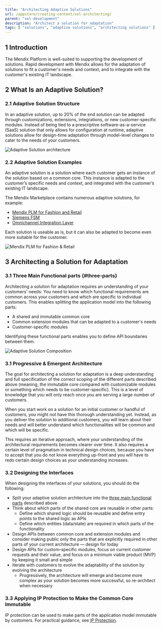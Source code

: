 ```yaml
---
title: "Architecting Adaptive Solutions"
url: /appstore/creating-content/sol-architecting/
parent: "sol-development"
description: "Architect a solution for adaptation"
tags: [ "solutions", "adaptive solutions", "architecting solutions" ]
---
```


## 1 Introduction

The Mendix Platform is well-suited to supporting the development of solutions. Rapid development with Mendix allows for the adaptation of solutions to fit a customer's needs and context, and to integrate with the customer's existing IT landscape.

## 2 What Is an Adaptive Solution?

### 2.1 Adaptive Solution Structure

In an adaptive solution, up to 20% of the end solution can be adapted through customizations, extensions, integrations, or new customer-specific modules. Instead of being tied to a prescriptive software-as-a-service (SaaS) solution that only allows for configuration at runtime, adaptive solutions allow for design-time adaptation through model-level changes to cater to the needs of your customers.

![Adaptive Solution architecture](/attachments/appstore/creating-content/sol-solutions-guide/sol-development/sol-architecting/adaptive-solution-architecture.png)

### 2.2 Adaptive Solution Examples

An adaptive solution is a solution where each customer gets an instance of the solution based on a common core. This instance is adapted to the customer’s specific needs and context, and integrated with the customer’s existing IT landscape. 

The Mendix Marketplace contains numerous adaptive solutions, for example:

* [Mendix PLM for Fashion and Retail](https://marketplace.mendix.com/link/component/118343)
* [Siemens FSM](https://marketplace.mendix.com/link/component/117710)
* [Omnichannel Integration Layer](https://marketplace.mendix.com/link/component/118344)

Each solution is useable as is, but it can also be adapted to become even more suitable for the customer.

![Mendix PLM for Fashion & Retail](/attachments/appstore/creating-content/sol-solutions-guide/sol-development/sol-architecting/mendix-plm-for-fashion-and-retail.png)

## 3 Architecting a Solution for Adaptation

### 3.1 Three Main Functional parts {#three-parts}

Architecting a solution for adaptation requires an understanding of your customers' needs: You need to know which functional requirements are common across your customers and which are specific to individual customers. This enables splitting the application model into the following parts:

* A shared and immutable common core
* Common extension modules that can be adapted to a customer's needs
* Customer-specific modules

Identifying these functional parts enables you to define API boundaries between them.

![Adaptive Solution Composition](/attachments/appstore/creating-content/sol-solutions-guide/sol-development/sol-architecting/adaptive-solution-composition.png)

### 3.1 Progressive & Emergent Architecture

The goal for architecting a solution for adaptation is a deep understanding and full specification of the correct scoping of the different parts described above (meaning, the immutable core compared with customizable modules or something which needs to be customer-specific). This is a level of knowledge that you will only reach once you are serving a large number of customers.

When you start work on a solution for an initial customer or handful of customers, you might not have this thorough understanding yet. Instead, as you deliver the solution to additional customers, you will learn about their needs and will better understand which functionalities will be common and which will be specific.

This requires an iterative approach, where your understanding of the architectural requirements becomes clearer over time. It also requires a certain level of pragmatism in technical design choices, because you have to accept that you do not know everything up-front and you will have to redo certain design choices as your understanding increases.

<!-- TODO: add graphic of progressive emergent architecture -->

### 3.2 Designing the Interfaces

When designing the interfaces of your solutions, you should do the following:

* Split your adaptive solution architecture into the [three main functional parts](#three-parts) described above
* Think about which parts of the shared core are reusable in other parts:
	* Define which shared logic should be reusable and define entry points to the shared logic as APIs
	* Define which entities (data/state) are required in which parts of the functionality
* Design APIs between common core and extension modules and consider making public only the parts that are explicitly required in other parts of your current architecture — design for today
* Design APIs for custom-specific modules, focus on current customer requests and their value, and focus on a minimum viable product (MVP) by keeping it small and simple
* Iterate with customers to evolve the adaptability of the solution by evolving the architecture
	* Progressively, the architecture will emerge and become more complex as your solution becomes more successful, so re-architect when necessary

### 3.3 Applying IP Protection to Make the Common Core Immutable

IP protection can be used to make parts of the application model immutable by customers. For practical guidance, see [IP Protection](sol-ip-protection).

